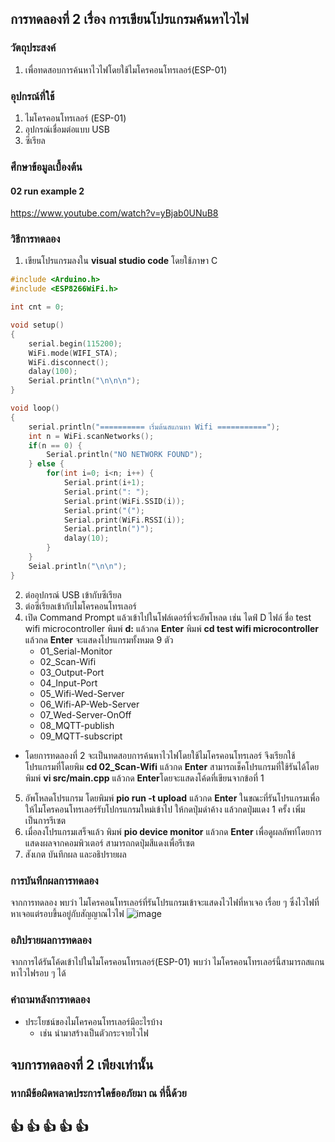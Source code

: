 ## การทดลองที่ 2 เรื่อง การเขียนโปรแกรมค้นหาไวไฟ

### วัตถุประสงค์
1. เพื่อทดสอบการค้นหาไวไฟโดยใช้ไมโครคอนโทรเลอร์(ESP-01)

### อุปกรณ์ที่ใช้
1. ไมโครคอนโทรเลอร์ (ESP-01)
2. อุปกรณ์เชื่อมต่อแบบ USB
3. ซีเรียล


### ศึกษาข้อมูลเบื้องต้น
#### 02 run example 2
https://www.youtube.com/watch?v=yBjab0UNuB8


### วิธีการทดลอง
1. เขียนโปรแกรมลงใน **visual studio code** โดยใช้ภาษา C
```C
#include <Arduino.h>
#include <ESP8266WiFi.h>

int cnt = 0;

void setup()
{
	serial.begin(115200);
	WiFi.mode(WIFI_STA);
	WiFi.disconnect();
	dalay(100);
	Serial.println("\n\n\n");
}

void loop()
{
	serial.println("========== เริ่มต้นสแกนหา Wifi ===========");
	int n = WiFi.scanNetworks();
	if(n == 0) {
		Serial.println("NO NETWORK FOUND");
	} else {
		for(int i=0; i<n; i++) {
			Serial.print(i+1);
			Serial.print(": ");
			Serial.print(WiFi.SSID(i));
			Serial.print("(");
			Serial.print(WiFi.RSSI(i));
			Serial.println(")");
			dalay(10);
		}
	}
	Seial.println("\n\n");
}

```
2. ต่ออุปกรณ์ USB เข้ากับซีเรียล
3. ต่อซีเรียลเข้ากับไมโครคอนโทรเลอร์
4. เปิด Command Prompt แล้วเข้าไปในโฟล์เดอร์ที่จะอัพโหลด เช่น ไดฟ์ D ไฟล์ ชื่อ test wifi microcontroller
  พิมพ์ **d:** แล้วกด **Enter**
  พิมพ์ **cd test wifi microcontroller** แล้วกด **Enter**
  จะแสดงโปรแกรมทั้งหมด 9 ตัว
    * 01_Serial-Monitor
    * 02_Scan-Wifi
    * 03_Output-Port
    * 04_Input-Port
    * 05_Wifi-Wed-Server
    * 06_Wifi-AP-Web-Server
    * 07_Wed-Server-OnOff
    * 08_MQTT-publish
    * 09_MQTT-subscript
* โดยการทดลองที่ 2 จะเป็นทดสอบการค้นหาไวไฟโดยใช้ไมโครคอนโทรเลอร์ จึงเรียกใช้ โปรแกรมที่โดยพิม **cd 02_Scan-Wifi** แล้วกด **Enter**
 สามารถเช็คโปรแกรมที่ใช้รันได้โดย พิมพ์ **vi src/main.cpp** แล้วกด **Enter**โดยจะแสดงโค้ดที่เขียนจากข้อที่ 1
5. อัพโหลดโปรแกรม โดยพิมพ์ **pio run -t upload** แล้วกด **Enter** ในขณะที่รันโปรแกรมเพื่อให้ไมโครคอนโทรเลอร์รับโปกรแกรมใหม่เข้าไป ให้กดปุ่มดำค้าง แล้วกดปุ่มแดง 1 ครั้ง เพิ่มเป็นการรีเซต
6. เมื่อลงโปรแกรมเสร็จแล้ว พิมพ์ **pio device monitor** แล้วกด **Enter** เพื่อดูผลลัพท์โดยการแสดงผลจากคอมพิวเตอร์ สามารถกดปุ่มสีแดงเพื่อรีเซต
7. สังเกต บันทึกผล และอธิปรายผล


### การบันทึกผลการทดลอง
   จากการทดลอง พบว่า ไมโครคอนโทรเลอร์ที่รันโปรแกรมเข้าจะแสดงไวไฟที่หาเจอ เรื่อย ๆ ซึ่งไวไฟที่หาเจอแต่รอบขึ้นอยู่กับสัญญาณไวไฟ
 ![image](https://user-images.githubusercontent.com/80879565/111809728-df5b2180-8907-11eb-882e-b004fcea68af.png)

### อภิปรายผลการทดลอง
  จากการได้รันโค้ดเข้าไปในไมโครคอนโทรเลอร์(ESP-01) พบว่า ไมโครคอนโทรเลอร์นี้สามารถสแกนหาไวไฟรอบ ๆ ได้
  

    
### คำถามหลังการทดลอง
  * ประโยชน์ของไมโครคอนโทรเลอร์มีอะไรบ้าง
  	- เช่น นำมาสร้างเป็นตัวกระจายไวไฟ
   	


## จบการทดลองที่ 2 เพียงเท่านั้น
### หากมีข้อผิดพลาดประการใดข้ออภัยมา ณ ที่นี้ด้วย
## :+1: :+1:  :+1:  :+1:  :+1:  
